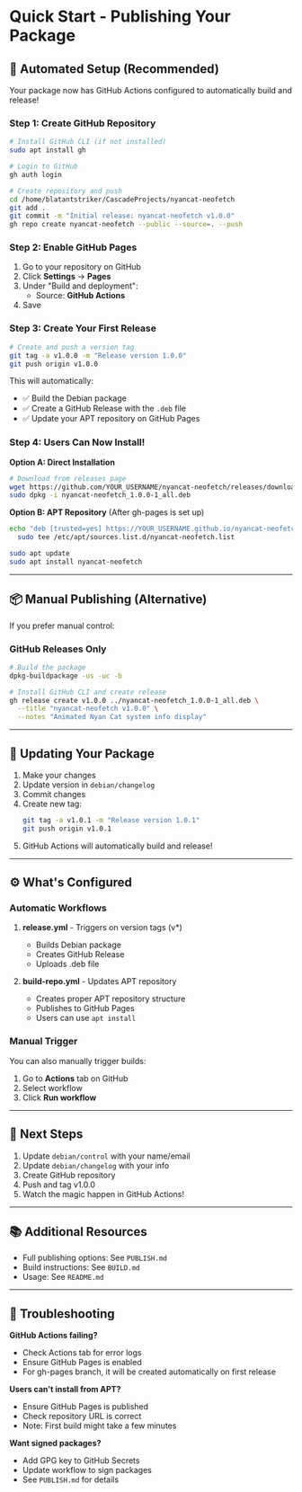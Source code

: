 # Quick Start - Publishing Your Package

## 🚀 Automated Setup (Recommended)

Your package now has GitHub Actions configured to automatically build and release!

### Step 1: Create GitHub Repository

```bash
# Install GitHub CLI (if not installed)
sudo apt install gh

# Login to GitHub
gh auth login

# Create repository and push
cd /home/blatantstriker/CascadeProjects/nyancat-neofetch
git add .
git commit -m "Initial release: nyancat-neofetch v1.0.0"
gh repo create nyancat-neofetch --public --source=. --push
```

### Step 2: Enable GitHub Pages

1. Go to your repository on GitHub
2. Click **Settings** → **Pages**
3. Under "Build and deployment":
   - Source: **GitHub Actions**
4. Save

### Step 3: Create Your First Release

```bash
# Create and push a version tag
git tag -a v1.0.0 -m "Release version 1.0.0"
git push origin v1.0.0
```

This will automatically:
- ✅ Build the Debian package
- ✅ Create a GitHub Release with the `.deb` file
- ✅ Update your APT repository on GitHub Pages

### Step 4: Users Can Now Install!

**Option A: Direct Installation**
```bash
# Download from releases page
wget https://github.com/YOUR_USERNAME/nyancat-neofetch/releases/download/v1.0.0/nyancat-neofetch_1.0.0-1_all.deb
sudo dpkg -i nyancat-neofetch_1.0.0-1_all.deb
```

**Option B: APT Repository** (After gh-pages is set up)
```bash
echo "deb [trusted=yes] https://YOUR_USERNAME.github.io/nyancat-neofetch stable main" | \
  sudo tee /etc/apt/sources.list.d/nyancat-neofetch.list

sudo apt update
sudo apt install nyancat-neofetch
```

---

## 📦 Manual Publishing (Alternative)

If you prefer manual control:

### GitHub Releases Only

```bash
# Build the package
dpkg-buildpackage -us -uc -b

# Install GitHub CLI and create release
gh release create v1.0.0 ../nyancat-neofetch_1.0.0-1_all.deb \
  --title "nyancat-neofetch v1.0.0" \
  --notes "Animated Nyan Cat system info display"
```

---

## 🔄 Updating Your Package

1. Make your changes
2. Update version in `debian/changelog`
3. Commit changes
4. Create new tag:
   ```bash
   git tag -a v1.0.1 -m "Release version 1.0.1"
   git push origin v1.0.1
   ```
5. GitHub Actions will automatically build and release!

---

## ⚙️ What's Configured

### Automatic Workflows

1. **release.yml** - Triggers on version tags (v*)
   - Builds Debian package
   - Creates GitHub Release
   - Uploads .deb file

2. **build-repo.yml** - Updates APT repository
   - Creates proper APT repository structure
   - Publishes to GitHub Pages
   - Users can use `apt install`

### Manual Trigger

You can also manually trigger builds:
1. Go to **Actions** tab on GitHub
2. Select workflow
3. Click **Run workflow**

---

## 🎯 Next Steps

1. Update `debian/control` with your name/email
2. Update `debian/changelog` with your info
3. Create GitHub repository
4. Push and tag v1.0.0
5. Watch the magic happen in GitHub Actions!

---

## 📚 Additional Resources

- Full publishing options: See `PUBLISH.md`
- Build instructions: See `BUILD.md`
- Usage: See `README.md`

---

## 🐛 Troubleshooting

**GitHub Actions failing?**
- Check Actions tab for error logs
- Ensure GitHub Pages is enabled
- For gh-pages branch, it will be created automatically on first release

**Users can't install from APT?**
- Ensure GitHub Pages is published
- Check repository URL is correct
- Note: First build might take a few minutes

**Want signed packages?**
- Add GPG key to GitHub Secrets
- Update workflow to sign packages
- See `PUBLISH.md` for details
